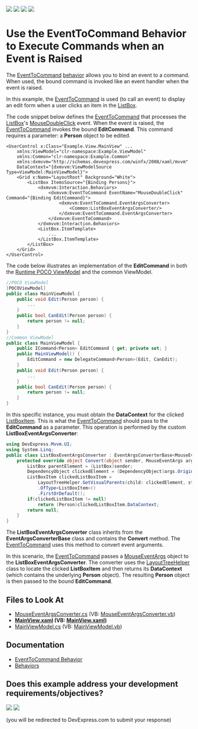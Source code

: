 <!-- default badges list -->
![](https://img.shields.io/endpoint?url=https://codecentral.devexpress.com/api/v1/VersionRange/128658245/24.2.1%2B)
[![](https://img.shields.io/badge/Open_in_DevExpress_Support_Center-FF7200?style=flat-square&logo=DevExpress&logoColor=white)](https://supportcenter.devexpress.com/ticket/details/T142075)
[![](https://img.shields.io/badge/📖_How_to_use_DevExpress_Examples-e9f6fc?style=flat-square)](https://docs.devexpress.com/GeneralInformation/403183)
[![](https://img.shields.io/badge/💬_Leave_Feedback-feecdd?style=flat-square)](#does-this-example-address-your-development-requirementsobjectives)
<!-- default badges end -->
# Use the EventToCommand Behavior to Execute Commands when an Event is Raised

The [EventToCommand](https://docs.devexpress.com/WPF/DevExpress.Mvvm.UI.EventToCommand) [behavior](https://docs.devexpress.com/WPF/17442/mvvm-framework/behaviors) allows you to bind an event to a command. When used, the bound command is invoked like an event handler when the event is raised.

In this example, the [EventToCommand](https://docs.devexpress.com/WPF/DevExpress.Mvvm.UI.EventToCommand) is used (to call an event) to display an edit form when a user clicks an item in the [ListBox](https://docs.microsoft.com/en-us/dotnet/api/system.windows.controls.listbox).

The code snippet below defines the [EventToCommand](https://docs.devexpress.com/WPF/DevExpress.Mvvm.UI.EventToCommand) that processes the [ListBox](https://docs.microsoft.com/en-us/dotnet/api/system.windows.controls.listbox)'s [MouseDoubleClick](https://docs.microsoft.com/en-us/dotnet/api/system.windows.controls.control.mousedoubleclick) event. When the event is raised, the [EventToCommand](https://docs.devexpress.com/WPF/DevExpress.Mvvm.UI.EventToCommand) invokes the bound **EditCommand**. This command requires a parameter: a **Person** object to be edited.

```xaml
<UserControl x:Class="Example.View.MainView" ...
    xmlns:ViewModel="clr-namespace:Example.ViewModel"
    xmlns:Common="clr-namespace:Example.Common"
    xmlns:dxmvvm="http://schemas.devexpress.com/winfx/2008/xaml/mvvm"
    DataContext="{dxmvvm:ViewModelSource Type=ViewModel:MainViewModel}">
    <Grid x:Name="LayoutRoot" Background="White">
        <ListBox ItemsSource="{Binding Persons}">
            <dxmvvm:Interaction.Behaviors>
                <dxmvvm:EventToCommand EventName="MouseDoubleClick" Command="{Binding EditCommand}">
                    <dxmvvm:EventToCommand.EventArgsConverter>
                        <Common:ListBoxEventArgsConverter/>
                    </dxmvvm:EventToCommand.EventArgsConverter>
                </dxmvvm:EventToCommand>
            </dxmvvm:Interaction.Behaviors>
            <ListBox.ItemTemplate>
                ...
            </ListBox.ItemTemplate>
        </ListBox>
    </Grid>
</UserControl>
```

The code below illustrates an implementation of the **EditCommand** in both the [Runtime POCO ViewModel](https://docs.devexpress.com/WPF/17352/mvvm-framework/viewmodels/poco-viewmodels) and the common ViewModel.


```csharp
//POCO ViewModel
[POCOViewModel]
public class MainViewModel {
	public void Edit(Person person) {
		...
	}
	public bool CanEdit(Person person) {
		return person != null;
	}
}
//Common ViewModel
public class MainViewModel {
	public ICommand<Person> EditCommand { get; private set; }
	public MainViewModel() {
		EditCommand = new DelegateCommand<Person>(Edit, CanEdit);
	}
	public void Edit(Person person) {
		... 
	}
	public bool CanEdit(Person person) {
		return person != null;
	}
}
```

In this specific instance, you must obtain the **DataContext** for the clicked [ListBoxItem](https://docs.microsoft.com/en-us/dotnet/api/system.windows.controls.listboxitem). This is what the [EventToCommand](https://docs.devexpress.com/WPF/DevExpress.Mvvm.UI.EventToCommand) should pass to the **EditCommand** as a parameter. This operation is performed by the custom **ListBoxEventArgsConverter**:

```csharp
using DevExpress.Mvvm.UI;
using System.Linq;
public class ListBoxEventArgsConverter : EventArgsConverterBase<MouseEventArgs> {
    protected override object Convert(object sender, MouseEventArgs args) {
        ListBox parentElement = (ListBox)sender;
        DependencyObject clickedElement = (DependencyObject)args.OriginalSource;
        ListBoxItem clickedListBoxItem = 
            LayoutTreeHelper.GetVisualParents(child: clickedElement, stopNode: parentElement)
            .OfType<ListBoxItem>()
            .FirstOrDefault();
        if(clickedListBoxItem != null)
            return (Person)clickedListBoxItem.DataContext;
        return null;
    }
}
```

The **ListBoxEventArgsConverter** class inherits from the **EventArgsConverterBase** class and contains the **Convert** method. The [EventToCommand](https://docs.devexpress.com/WPF/DevExpress.Mvvm.UI.EventToCommand) uses this method to convert event arguments.

In this scenario, the [EventToCommand](https://docs.devexpress.com/WPF/DevExpress.Mvvm.UI.EventToCommand) passes a [MouseEventArgs](https://docs.microsoft.com/en-us/dotnet/api/system.windows.input.mouseeventargs) object to the **ListBoxEventArgsConverter**. The converter uses the [LayoutTreeHelper](https://docs.devexpress.com/WPF/17673/mvvm-framework/layouttreehelper) class to locate the clicked **ListBoxItem** and then returns its **DataContext** (which contains the underlying **Person** object). The resulting **Person** object is then passed to the bound **EditCommand**.


<!-- default file list -->
## Files to Look At

* [MouseEventArgsConverter.cs](./CS/Common/MouseEventArgsConverter.cs) (VB: [MouseEventArgsConverter.vb](./VB/Common/MouseEventArgsConverter.vb))
* **[MainView.xaml](./CS/View/MainView.xaml) (VB: [MainView.xaml](./VB/View/MainView.xaml))**
* [MainViewModel.cs](./CS/ViewModel/MainViewModel.cs) (VB: [MainViewModel.vb](./VB/ViewModel/MainViewModel.vb))
<!-- default file list end -->

## Documentation

* [EventToCommand Behavior](https://docs.devexpress.com/WPF/DevExpress.Mvvm.UI.EventToCommand)
* [Behaviors](https://docs.devexpress.com/WPF/17442/mvvm-framework/behaviors)
<!-- feedback -->
## Does this example address your development requirements/objectives?

[<img src="https://www.devexpress.com/support/examples/i/yes-button.svg"/>](https://www.devexpress.com/support/examples/survey.xml?utm_source=github&utm_campaign=wpf-mvvm-framework-ui-services-eventtocommand&~~~was_helpful=yes) [<img src="https://www.devexpress.com/support/examples/i/no-button.svg"/>](https://www.devexpress.com/support/examples/survey.xml?utm_source=github&utm_campaign=wpf-mvvm-framework-ui-services-eventtocommand&~~~was_helpful=no)

(you will be redirected to DevExpress.com to submit your response)
<!-- feedback end -->
